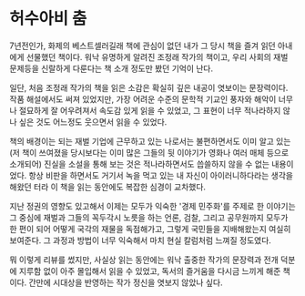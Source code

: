 # 허수아비 춤

7년전인가, 화제의 베스트셀러길래 책에 관심이 없던 내가 그 당시 책을 즐겨 읽던 아내에게 선물했던 책이다. 워낙 유명하게 알려진 조정래 작가의 책이고, 우리 사회의 재벌 문제등을 신랄하게 다룬다는 책 소개 정도만 봤던 기억이 난다. 

일단, 처음 조정래 작가의 책을 읽은 소감은 확실히 깊은 내공이 엿보이는 문장력이다. 작품 해설에서도 써져 있었지만, 가장 어려운 수준의 문학적 기교인 풍자와 해악이 너무나 절묘하게 잘 어우려져서 속도감 있게 읽을 수 있었고, 그 표현이 너무 적나라하지 않나 싶은 것도 어느정도 웃으면서 읽을 수 있었다. 

책의 배경이는 되는 재벌 기업에 근무하고 있는 나로서는 불편하면서도 이미 알고 있는(저 책이 쓰여졌을 당시보다는 이미 많은 그들의 뒷 이야기가 영화나 여러 매체 등으로 소개되어) 진실을 소설을 통해 보는 것은 적나라하면서도 씁쓸하지 않을 수 없는 내용이었다. 항상 비판을 하면서도 거기서 녹을 먹고 있는 내 자신이 아이러니하다라는 생각을 해왔던 터라 이 책을 읽는 동안에도 복잡한 심경이 교차했다. 

지난 정권의 영향도 있고해서 이제는 모두가 익숙한 '경제 민주화'를 주제로 한 이야기는 그 중심에 재벌과 그들의 꼭두각시 노릇을 하는 언론, 검찰, 그리고 공무원까지 모두가 한 편이 되어 어떻게 국각의 재물을 독점해가고, 그렇게 국민들을 지배해왔는지 여실히 보여준다. 그 과정과 방법이 너무 익숙해서 마치 현실 칼럼처럼 느껴질 정도였다. 

뭐 이렇게 리뷰를 썼지만, 사실상 읽는 동안에는 워낙 출중한 작가의 문장력과 전개 덕분에 지루함 없이 아주 몰입해서 읽을 수 있었고, 독서의 즐거움을 다시금 느끼게 해준 책이다. 간만에 시대상을 반영하는 작가 정신을 엿보지 않았나 싶다.